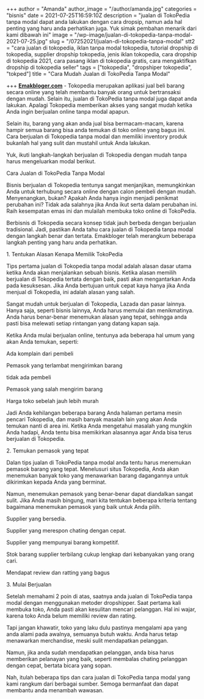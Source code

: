 +++
author = "Amanda"
author_image = "/author/amanda.jpg"
categories = "bisnis"
date = 2021-07-25T16:59:10Z
description = "jualan di TokoPedia tanpa modal dapat anda lakukan dengan cara dropsip, namun ada hal penting yang haru anda perhatikan juga. Yuk simak pembahan menarik dari kami dibawah ini"
image = "/wp-image/jualan-di-tokopedia-tanpa-modal-2021-07-25.jpg"
slug = "/07252021/jualan-di-tokopedia-tanpa-modal"
stt2 = "cara jualan di tokopedia, iklan tanpa modal tokopedia, tutorial dropship di tokopedia, supplier dropship tokopedia, jenis iklan tokopedia, cara dropship di tokopedia 2021, cara pasang iklan di tokopedia gratis, cara mengaktifkan dropship di tokopedia seller"
tags = ["tokopedia", "dropshiper tokopedia", "tokped"]
title = "Cara Mudah Jualan di TokoPedia Tanpa Modal"

+++
[**Emakbloger.com**](/) - Tokopedia merupakan aplikasi jual beli barang secara online yang telah membantu banyak orang untuk bertransaksi dengan mudah. Selain itu, jualan di TokoPedia tanpa modal juga dapat anda lakukan. Apalagi Tokopedia memberikan akses yang sangat mudah ketika Anda ingin berjualan online tanpa modal apapun.

Selain itu, barang yang akan anda jual bisa bermacam-macam, karena hampir semua barang bisa anda temukan di toko online yang bagus ini. Cara berjualan di Tokopedia tanpa modal dan memiliki inventory produk bukanlah hal yang sulit dan mustahil untuk Anda lakukan.

Yuk, ikuti langkah-langkah berjualan di Tokopedia dengan mudah tanpa harus mengeluarkan modal berikut.

Cara Jualan di TokoPedia Tanpa Modal

Bisnis berjualan di Tokopedia tentunya sangat menjanjikan, memungkinkan Anda untuk terhubung secara online dengan calon pembeli dengan mudah. Menyenangkan, bukan? Apakah Anda hanya ingin menjadi penikmat perubahan ini? Tidak ada salahnya jika Anda ikut serta dalam perubahan ini. Raih kesempatan emas ini dan mulailah membuka toko online di TokoPedia.

Berbisnis di Tokopedia secara konsep tidak jauh berbeda dengan berjualan tradisional. Jadi, pastikan Anda tahu cara jualan di Tokopedia tanpa modal dengan langkah benar dan tertata. Emakbloger telah merangkum beberapa langkah penting yang haru anda perhatikan.

1\. Tentukan Alasan Kenapa Memilik TokoPedia

Tips pertama jualan di Tokopedia tanpa modal adalah alasan dasar utama ketika Anda akan menjalankan sebuah bisnis. Ketika alasan memilih berjualan di Tokopedia tertata dengan baik, pasti akan mengantarkan Anda pada kesuksesan. Jika Anda bertujuan untuk cepat kaya hanya jika Anda menjual di Tokopedia, ini adalah alasan yang salah.

Sangat mudah untuk berjualan di Tokopedia, Lazada dan pasar lainnya. Hanya saja, seperti bisnis lainnya, Anda harus memulai dan menikmatinya. Anda harus benar-benar menemukan alasan yang tepat, sehingga anda pasti bisa melewati setiap rintangan yang datang kapan saja.

Ketika Anda mulai berjualan online, tentunya ada beberapa hal umum yang akan Anda temukan, seperti:

Ada komplain dari pembeli

Pemasok yang terlambat mengirimkan barang

tidak ada pembeli

Pemasok yang salah mengirim barang

Harga toko sebelah jauh lebih murah

Jadi Anda kehilangan beberapa barang Anda halaman pertama mesin pencari Tokopedia, dan masih banyak masalah lain yang akan Anda temukan nanti di area ini. Ketika Anda mengetahui masalah yang mungkin Anda hadapi, Anda tentu bisa memikirkan alasannya agar Anda bisa terus berjualan di Tokopedia.

2\. Temukan pemasok yang tepat

Dalan tips jualan di TokoPedia tanpa modal anda tentu harus menemukan pemasok barang yang tepat. Menelusuri situs Tokopedia, Anda akan menemukan banyak toko yang menawarkan barang dagangannya untuk dikirimkan kepada Anda yang berminat.

Namun, menemukan pemasok yang benar-benar dapat diandalkan sangat sulit. Jika Anda masih bingung, mari kita tentukan beberapa kriteria tentang bagaimana menemukan pemasok yang baik untuk Anda pilih.

Supplier yang bersedia.

Supplier yang merespon chating dengan cepat.

Supplier yang mempunyai barang kompetitif.

Stok barang supplier terbilang cukup lengkap dari kebanyakan yang orang cari.

Mendapat review dan ratting yang bagus

3\. Mulai Berjualan

Setelah memahami 2 poin di atas, saatnya anda jualan di TokoPedia tanpa modal dengan menggunakan metoder dropshipper. Saat pertama kali membuka toko, Anda pasti akan kesulitan mencari pelanggan. Hal ini wajar, karena toko Anda belum memiliki review dan rating.

Tapi jangan khawatir, toko yang laku dulu pastinya mengalami apa yang anda alami pada awalnya, semuanya butuh waktu. Anda harus tetap menawarkan merchandise, meski sulit mendapatkan pelanggan.

Namun, jika anda sudah mendapatkan pelanggan, anda bisa harus memberikan pelanayan yang baik, seperti membalas chating pelanggan dengan cepat, bertata bicara yang sopan.

Nah, itulah beberapa tips dan cara jualan di TokoPedia tanpa modal yang kami rangkum dari berbagai sumber. Semoga bermanfaat dan dapat membantu anda menambah wawasan.